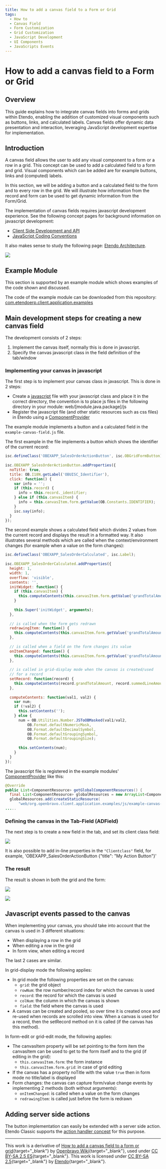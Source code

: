 ```yaml
---
title: How to add a canvas field to a Form or Grid
tags:
  - How to
  - Canvas Field
  - Form Customization
  - Grid Customization
  - JavaScript Development
  - UI Components
  - JavaScripts Events
---
```


#  How to add a canvas field to a Form or Grid

## Overview

This guide explains how to integrate canvas fields into forms and grids within Etendo, enabling the addition of customized visual components such as buttons, links, and calculated labels. 
Canvas fields offer dynamic data presentation and interaction, leveraging JavaScript development expertise for implementation.

##  Introduction

A canvas field allows the user to add any visual component to a form or a row in a grid. 
This concept can be used to add a calculated field to a form and grid. 
Visual components which can be added are for example buttons, links and (computed) labels.

In this section, we will be adding a button and a calculated field to the form and to every row in the grid.
We will illustrate how information from the record and form can be used to get dynamic information from the Form/Grid.

The implementation of canvas fields requires javascript development experience. 
See the following concept pages for background information on javascript development:

  * [Client Side Development and API](../concepts/Client_Side_Development_and_API.md)
  * [JavaScript Coding Conventions](../concepts/JavaScript_Coding_Conventions.md) 

It also makes sense to study the following page: [Etendo Architecture](../concepts/Etendo_Architecture.md).

![](../../../assets/developer-guide/etendo-classic/how-to-guides/How_to_add_a_canvas_field_to_a_Form_or_Grid-0.png)

##  Example Module

This section is supported by an example module which shows examples of the code shown and discussed.

The code of the example module can be downloaded from this repository: [com.etendoerp.client.application.examples](https://github.com/etendosoftware/com.etendoerp.client.application.examples)

##  Main development steps for creating a new canvas field

The development consists of 2 steps:

  1. Implement the canvas itself, normally this is done in javascript. 
  2. Specify the canvas javascript class in the field definition of the tab/window 

###  Implementing your canvas in javascript

The first step is to implement your canvas class in javascript. This is done in 2 steps:

  * Create a  [javascript](../concepts/Client_Side_Development_and_API.md#adding-javascript-to-etendo) file with your javascript class and place it in the correct directory, the convention is to place js files in the following directory in your module: web/[module.java.package]/js 
  * Register the javascript file (and other static resources such as css files) in Etendo using a [ComponentProvider](../concepts/Etendo_Architecture.md#component-provider) 

The example module implements a button and a calculated field in the `example-canvas-field.js` file.

The first example in the file implements a button which shows the identifier of the current record:

    
```javascript title="example-canvas-field.js"
isc.defineClass('OBEXAPP_SalesOrderActionButton', isc.OBGridFormButton);
 
isc.OBEXAPP_SalesOrderActionButton.addProperties({
  noTitle: true,
  title: OB.I18N.getLabel('OBUISC_Identifier'),
  click: function() {
    var info = '';
    if (this.record) {
      info = this.record._identifier;
    } else if (this.canvasItem) {
      info = this.canvasItem.form.getValue(OB.Constants.IDENTIFIER);
    }
    isc.say(info);
  }
});
```

The second example shows a calculated field which divides 2 values from the current record and displays the result in a formatted way. 
It also illustrates several methods which are called when the context/environment changes (for example when a value on the form changes):

    
```javascript title="example-canvas-field.js"
isc.defineClass('OBEXAPP_SalesOrderCalculated', isc.Label);
 
isc.OBEXAPP_SalesOrderCalculated.addProperties({
  height: 1,
  width: 1,
  overflow: 'visible',
  contents: '',
  initWidget: function() {
    if (this.canvasItem) {
      this.computeContents(this.canvasItem.form.getValue('grandTotalAmount'), this.canvasItem.form.getValue('summedLineAmount'));
    }
 
    this.Super('initWidget', arguments);
  },
  
  // is called when the form gets redrawn
  redrawingItem: function() {
    this.computeContents(this.canvasItem.form.getValue('grandTotalAmount'), this.canvasItem.form.getValue('summedLineAmount'));
  },
  
  // is called when a field on the form changes its value
  onItemChanged: function() {
    this.computeContents(this.canvasItem.form.getValue('grandTotalAmount'), this.canvasItem.form.getValue('summedLineAmount'));
  },
  
  // is called in grid-display mode when the canvas is created/used
  // for a record
  setRecord: function(record) {
    this.computeContents(record.grandTotalAmount, record.summedLineAmount);
  },
  
  computeContents: function(val1, val2) {
    var num;
    if (!val2) {
      this.setContents('');
    } else {
      num = OB.Utilities.Number.JSToOBMasked(val1/val2, 
          OB.Format.defaultNumericMask,
          OB.Format.defaultDecimalSymbol,
          OB.Format.defaultGroupingSymbol,
          OB.Format.defaultGroupingSize);
      
      this.setContents(num);
    }
  }
});
```

The javascript file is registered in the example modules' [ComponentProvider](../concepts/Etendo_Architecture/#component-provider) like this:

    
```java title="ExampleComponentProvider.java"
@Override
public List<ComponentResource> getGlobalComponentResources() {
  final List<ComponentResource> globalResources = new ArrayList<ComponentResource>();
  globalResources.add(createStaticResource(
      "web/org.openbravo.client.application.examples/js/example-canvas-field.js", false));
.....
```

###  Defining the canvas in the Tab-Field (ADField)

The next step is to create a new field in the tab, and set its client class field:  

![](../../../assets/developer-guide/etendo-classic/how-to-guides/How_to_add_a_canvas_field_to_a_Form_or_Grid-1.png)

It is also possible to add in-line properties in the `"Clientclass"` field, for example, 'OBEXAPP_SalesOrderActionButton {"title": "My Action Button"}'

###  The result

The result is shown in both the grid and the form:

![](../../../assets/developer-guide/etendo-classic/how-to-guides/How_to_add_a_canvas_field_to_a_Form_or_Grid-2.png)

![](../../../assets/developer-guide/etendo-classic/how-to-guides/How_to_add_a_canvas_field_to_a_Form_or_Grid-3.png)

##  Javascript events passed to the canvas

When implementing your canvas, you should take into account that the canvas is used in 3 different situations:

  * When displaying a row in the grid 
  * When editing a row in the grid 
  * In form view, when editing a record 

The last 2 cases are similar.

In grid-display mode the following applies:

  * In grid mode the following properties are set on the canvas: 
    * `grid`: the grid object 
    * `rowNum`: the row number/record index for which the canvas is used 
    * `record`: the record for which the canvas is used 
    * `colNum`: the column in which the canvas is shown 
    * `field`: the field where the canvas is used 
  * A canvas can be created and pooled, so over time it is created once and re-used when records are scrolled into view. 
  When a canvas is used for a record, then the setRecord method on it is called (if the canvas has this method). 

In form-edit or grid-edit mode, the following applies:

  * The canvasItem property will be set pointing to the form item the canvasItem can be used to get to the form itself and to the grid (if editing in the grid): 
    * `this.canvasItem.form`: the form instance 
    * `this.canvasItem.form.grid`: in case of grid editing 
  * If the canvas has a property noTitle with the value `true` then in form mode no title/label is displayed 
  * Form changes: the canvas can capture form/value change events by implementing 2 methods (both without arguments): 
    * `onItemChanged`: is called when a value on the form changes 
    * `redrawingItem`: is called just before the form is redrawn 

##  Adding server side actions

The button implementation can easily be extended with a server side action. Etendo Classic supports the [action handler concept](../concepts/Etendo_Architecture.md#actionhandler-server-side-calling-from-the-client)  for this purpose.

---

This work is a derivative of [How to add a canvas field to a form or grid](http://wiki.openbravo.com/wiki/How_to_add_a_canvas_field_to_a_Form_or_Grid){target="\_blank"} by [Openbravo Wiki](http://wiki.openbravo.com/wiki/Welcome_to_Openbravo){target="\_blank"}, used under [CC BY-SA 2.5 ES](https://creativecommons.org/licenses/by-sa/2.5/es/){target="\_blank"}. This work is licensed under [CC BY-SA 2.5](https://creativecommons.org/licenses/by-sa/2.5/){target="\_blank"} by [Etendo](https://etendo.software){target="\_blank"}. 